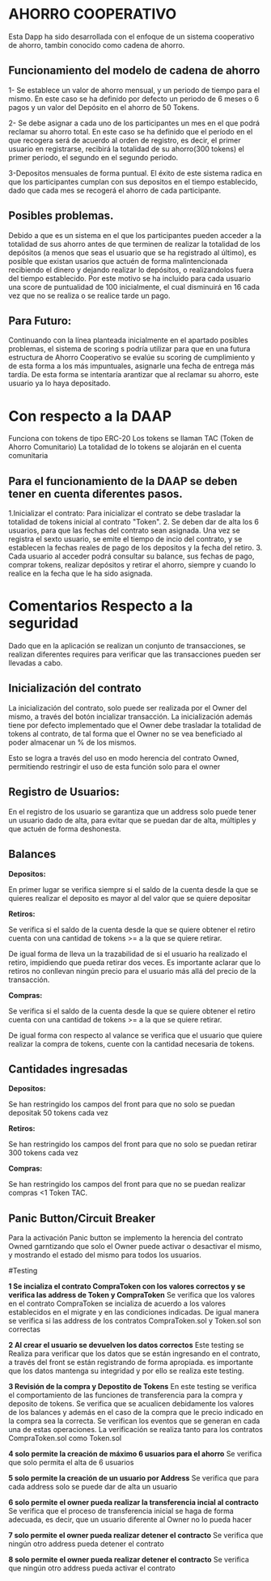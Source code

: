    # AHORRO COOPERATIVO

Esta Dapp ha sido desarrollada con el enfoque de un sistema cooperativo de ahorro, tambin conocido como cadena de ahorro.

## Funcionamiento del modelo de cadena de ahorro

1- Se establece un valor de ahorro mensual, y un periodo de tiempo para el mismo. En este caso se ha definido por defecto
un periodo de 6 meses o 6 pagos y un valor del Depósito en el ahorro de 50 Tokens.

2- Se debe asignar a cada uno de los participantes un mes en el que podrá reclamar su ahorro total. En este caso se ha definido
que el período en el que recogera será de acuerdo al orden de registro, es decir, el primer usuario en registrarse, recibirá
la totalidad de su ahorro(300 tokens) el primer periodo, el segundo en el segundo periodo.

3-Depositos mensuales de forma puntual. El éxito de este sistema radica en que los participantes cumplan con sus depositos en el tiempo establecido, dado que cada mes se recogerá el ahorro de cada participante.

## Posibles problemas.

Debido a que es un sistema en el que los participantes pueden acceder a la totalidad de sus ahorro antes de que terminen
de realizar la totalidad de los depósitos (a menos que seas el usuario que se ha registrado al último), es posible que 
existan usarios que actuén de forma malintencionada recibiendo el dinero y dejando realizar lo depósitos, o realizandolos fuera
del tiempo establecido. Por este motivo se ha incluido para cada usuario una score de puntualidad de 100 inicialmente, el cual
disminuirá en 16 cada vez que no se realiza o se realice tarde un pago.

## Para Futuro:

Continuando con la línea planteada inicialmente en el apartado posibles problemas, el sistema de scoring s podría utilizar para
que en una futura estructura de Ahorro Cooperativo se evalúe su scoring de cumplimiento y de esta forma a los más impuntuales,
asignarle una fecha de entrega más tardía. De esta forma se intentaría arantizar que al reclamar su ahorro, este usuario ya
lo haya depositado.


# Con respecto a la DAAP

Funciona con tokens de tipo ERC-20 
Los tokens se llaman TAC (Token de Ahorro Comunitario)
La totalidad de lo tokens se alojarán en el cuenta comunitaria

## Para el funcionamiento de la DAAP se deben tener en cuenta diferentes pasos.

1.Inicializar el contrato: Para inicializar el contrato se debe trasladar la totalidad de tokens inicial  al contrato "Token".
2. Se deben dar de alta los 6 usuarios, para que las fechas del contrato sean asignada. Una vez se registra el sexto usuario, se emite el tiempo de incio del contrato, y se establecen la fechas reales de pago de los depositos y la fecha del retiro.
3. Cada usuario al acceder podrá consultar su balance, sus fechas de pago, comprar tokens, realizar depósitos y retirar el ahorro, siempre y cuando lo realice en la fecha que le ha sido asignada.



# Comentarios Respecto a la seguridad

Dado que en la aplicación se realizan un conjunto de transacciones, se realizan diferentes requires para verificar que las transacciones pueden ser llevadas a cabo.


## Inicialización del contrato
La inicialización del contrato, solo puede ser realizada por el Owner del mismo, a través del botón incializar transacción.
La inicialización además tiene por defecto implementado que el Owner debe trasladar la totalidad de tokens al contrato, de tal forma que el Owner no se vea beneficiado al poder almacenar un % de los mismos.

Esto se logra a través del uso en modo herencia del contrato Owned, permitiendo restringir el uso de esta función solo para el owner

## Registro de Usuarios: 
En el registro de los usuario se garantiza que un address solo puede tener un usuario dado de alta, para evitar que se puedan dar de alta, múltiples y que actuén de forma deshonesta.


## Balances

**Depositos:**

En primer lugar se verifica siempre si el saldo de la cuenta desde la que se quieres realizar el deposito es mayor al del valor que se quiere depositar

**Retiros:**

Se verifica si el saldo de la cuenta desde la que se quiere obtener el retiro cuenta con una cantidad de tokens >= a la que se quiere retirar.

De igual forma de lleva un la trazabilidad de si el usuario ha realizado el retiro, impidiendo que pueda retirar dos veces. Es importante aclarar que lo retiros no conllevan ningún precio para el usuario más allá del precio de la transacción.

**Compras:**

Se verifica si el saldo de la cuenta desde la que se quiere obtener el retiro cuenta con una cantidad de tokens >= a la que se quiere retirar.

De igual forma con respecto al valance se verifica que el usuario que quiere realizar la compra de tokens, cuente con la cantidad necesaria de tokens.

## Cantidades ingresadas

**Depositos:**

Se han restringido los campos del front para que no solo se puedan depositak 50 tokens cada vez

**Retiros:**

Se han restringido los campos del front para que no solo se puedan retirar 300 tokens cada vez

**Compras:**

Se han restringido los campos del front para que no se puedan realizar compras <1 Token TAC.

## Panic Button/Circuit Breaker

Para la activación Panic button se implemento la herencia del contrato Owned garntizando que solo el Owner puede activar o desactivar el mismo, y mostrando el estado del mismo para todos los usuarios.



#Testing

**1
Se incializa el contrato CompraToken con los valores correctos y se verifica las address de Token y CompraToken**
Se verifica que los valores en el contrato CompraToken se incializa de acuerdo a los valores establecidos en el migrate y en las condiciones indicadas. De igual manera se verifica si las address de los contratos CompraToken.sol y Token.sol son correctas 

**2
Al crear el usuario se devuelven los datos correctos**
Este testing se Realiza para verificar que los datos que se están ingresando en el contrato, a través del front se están registrando de forma apropiada. es importante que los datos mantenga su integridad y por ello se realiza este testing.

**3
Revisión de la compra y Depostito de Tokens**
En este testing se verifica el comportamiento de las funciones de transferencia para la compra y deposito de tokens. Se verifica que se acualicen debidamente los valores de los balances y además en el caso de la compra que le precio indicado en la compra sea la correcta. Se verifican los eventos que se generan en cada una de estas operaciones. La verificación se realiza tanto para los contratos CompraToken.sol como Token.sol

**4
solo permite la creación de máximo 6 usuarios para el ahorro**
Se verifica que solo permita el alta de 6 usuarios

**5
solo permite la creación de un usuario por Address**
Se verifica que para cada address solo se puede dar de alta un usuario

**6
solo permite el owner pueda realizar la transferencia incial al contracto**
Se verifica que el proceso de transferencia inicial se haga de forma adecuada, es decir, que un usuario diferente al Owner no lo pueda hacer

**7
solo permite el owner pueda realizar detener el contracto**
Se verifica que ningún otro address pueda detener el contrato

**8
solo permite el owner pueda realizar detener el contracto**
Se verifica que ningún otro address pueda activar el contrato
       
